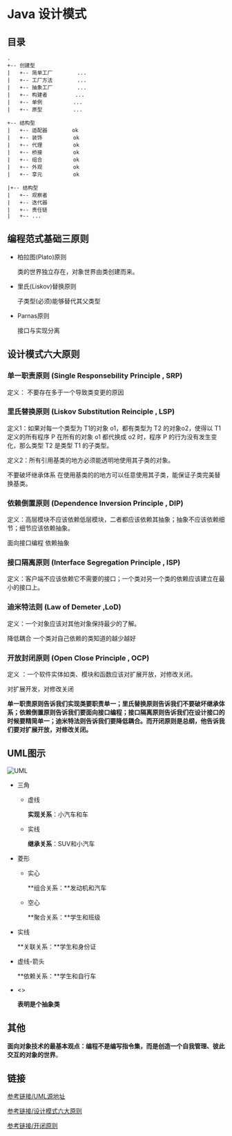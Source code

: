 # Java 设计模式



## 目录

```
.
+-- 创建型
|	+-- 简单工厂		...
|	+-- 工厂方法		...
|	+-- 抽象工厂		...
|	+-- 构建者			...
|	+-- 单例			... 
|	+-- 原型			...

+-- 结构型
|	+-- 适配器		   ok
|	+-- 装饰 			ok
|	+-- 代理 			ok
|	+-- 桥接			ok
|	+-- 组合			ok
|	+-- 外观			ok
|	+-- 享元			ok

|+-- 结构型
|	+-- 观察者
|	+-- 迭代器
|	+-- 责任链
|	+-- ...
```



## 编程范式基础三原则

- 柏拉图(Plato)原则

  类的世界独立存在，对象世界由类创建而来。

- 里氏(Liskov)替换原则

  子类型(必须)能够替代其父类型

- Parnas原则

  接口与实现分离





## 设计模式六大原则

### 单一职责原则 (Single Responsebility Principle , SRP)
定义： 不要存在多于一个导致类变更的原因


### 里氏替换原则 (Liskov Substitution Reinciple , LSP)
定义1：如果对每一个类型为 T1的对象 o1，都有类型为 T2 的对象o2，使得以 T1定义的所有程序 P 在所有的对象 o1 都代换成 o2 时，程序 P 的行为没有发生变化，那么类型 T2 是类型 T1 的子类型。

定义2：所有引用基类的地方必须能透明地使用其子类的对象。

不要破坏继承体系
在使用基类的的地方可以任意使用其子类，能保证子类完美替换基类。

### 依赖倒置原则 (Dependence Inversion Principle , DIP)
定义：高层模块不应该依赖低层模块，二者都应该依赖其抽象；抽象不应该依赖细节；细节应该依赖抽象。

面向接口编程
依赖抽象

### 接口隔离原则 (Interface Segregation Principle , ISP)
定义：客户端不应该依赖它不需要的接口；一个类对另一个类的依赖应该建立在最小的接口上。 

### 迪米特法则 (Law of Demeter ,LoD)
定义：一个对象应该对其他对象保持最少的了解。

降低耦合
一个类对自己依赖的类知道的越少越好

### 开放封闭原则 (Open Close Principle , OCP)
定义 ：一个软件实体如类、模块和函数应该对扩展开放，对修改关闭。

对扩展开发，对修改关闭

**单一职责原则告诉我们实现类要职责单一；里氏替换原则告诉我们不要破坏继承体系；依赖倒置原则告诉我们要面向接口编程；接口隔离原则告诉我们在设计接口的时候要精简单一；迪米特法则告诉我们要降低耦合。而开闭原则是总纲，他告诉我们要对扩展开放，对修改关闭。**


## UML图示

![UML](https://github.com/zyawei/Essay/blob/master/image/uml_class_struct.jpg?raw=true)

- 三角

  - 虚线

    **实现关系**：小汽车和车

  - 实线

    **继承关系**：SUV和小汽车

- 菱形

  - 实心

    **组合关系：**发动机和汽车

  - 空心

    **聚合关系：**学生和班级

- 实线

  **关联关系：**学生和身份证

- 虚线-箭头

  **依赖关系：**学生和自行车

- <<abstract>>

  **表明是个抽象类**






## 其他

**面向对象技术的最基本观点：编程不是编写指令集，而是创造一个自我管理、彼此交互的对象的世界**。



## 链接

[参考链接/UML源地址](https://design-patterns.readthedocs.io/zh_CN/latest/read_uml.html)

[参考链接/设计模式六大原则](http://www.uml.org.cn/sjms/201211023.asp)

[参考链接/开闭原则](https://blog.csdn.net/zhengzhb/article/details/7296944)
